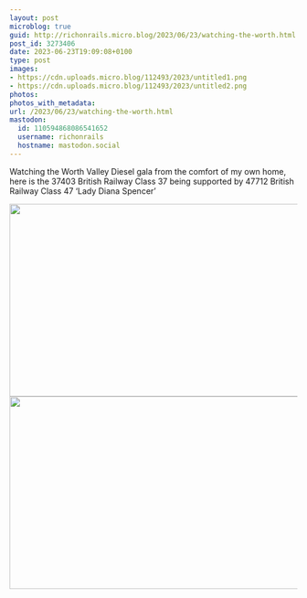```yaml
---
layout: post
microblog: true
guid: http://richonrails.micro.blog/2023/06/23/watching-the-worth.html
post_id: 3273406
date: 2023-06-23T19:09:08+0100
type: post
images:
- https://cdn.uploads.micro.blog/112493/2023/untitled1.png
- https://cdn.uploads.micro.blog/112493/2023/untitled2.png
photos:
photos_with_metadata:
url: /2023/06/23/watching-the-worth.html
mastodon:
  id: 110594868086541652
  username: richonrails
  hostname: mastodon.social
---
```

Watching the Worth Valley Diesel gala from the comfort of my own home, here is the 37403 British Railway Class 37 being supported by 47712 British Railway Class 47 ‘Lady Diana Spencer’

<img src="uploads/2023/untitled1.png" width="600" height="337" alt=""><img src="uploads/2023/untitled2.png" width="600" height="337" alt="">
